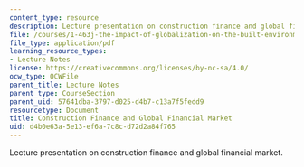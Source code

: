 ```yaml
---
content_type: resource
description: Lecture presentation on construction finance and global financial market.
file: /courses/1-463j-the-impact-of-globalization-on-the-built-environment-fall-2009/d4b0e63a5e13ef6a7c8cd72d2a84f765_MIT1_463JF09_lec03.pdf
file_type: application/pdf
learning_resource_types:
- Lecture Notes
license: https://creativecommons.org/licenses/by-nc-sa/4.0/
ocw_type: OCWFile
parent_title: Lecture Notes
parent_type: CourseSection
parent_uid: 57641dba-3797-d025-d4b7-c13a7f5fedd9
resourcetype: Document
title: Construction Finance and Global Financial Market
uid: d4b0e63a-5e13-ef6a-7c8c-d72d2a84f765
---
```

Lecture presentation on construction finance and global financial market.
